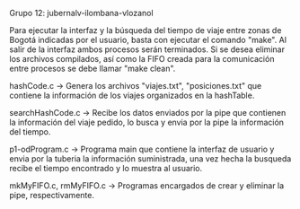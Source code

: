 Grupo 12:
jubernalv-ilombana-vlozanol

Para ejecutar la interfaz y la búsqueda del tiempo de viaje entre zonas de Bogotá indicadas por el usuario, basta con ejecutar el comando "make".
Al salir de la interfaz ambos procesos serán terminados. Si se desea eliminar los archivos compilados, así como la FIFO creada para la comunicación entre procesos se debe llamar "make clean".

hashCode.c -> Genera los archivos "viajes.txt", "posiciones.txt" que contiene la información de los viajes organizados en la hashTable.

searchHashCode.c -> Recibe los datos enviados por la pipe que contienen la información del viaje pedido, lo busca y envia por la pipe la información del tiempo.

p1-odProgram.c -> Programa main que contiene la interfaz de usuario y envia por la tuberia la información suministrada, una vez hecha la busqueda recibe el tiempo encontrado y lo muestra al usuario.

mkMyFIFO.c, rmMyFIFO.c -> Programas encargados de crear y eliminar la pipe, respectivamente.
